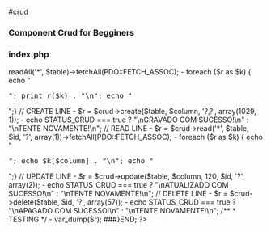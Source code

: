 #crud

### Component Crud for Begginers

### index.php

<?php
/**
* 
* 
*      DOCUMENTATION EXAMPLE
* 
* 
*/

###START{

/**
* IMPORT COMPOSER AUTOLOAD
*/
- require __DIR__ . '/vendor/autoload.php';

/**
* SET CLASS DEPENDECIES
*/
- use Crud\Crud;

/**
* LOAD ENVIRONMENT VAR
*/
- Crud::env(__DIR__);

/**
* LOAD CRUD
*/
- $crud = new Crud();

/**
* SET TABLES
*/
- $table = 'tab_client';
- $column = 'client'; // KEY STRANGER
- $id = 'tab_client_id'; // CUSTOM ID

/**
* 
* ACTION METHODS
* 
*/

// READ ALL IN TABLE
- $r = $crud->readAll('*', $table)->fetchAll(PDO::FETCH_ASSOC);
- foreach ($r as $k) { echo "<pre>"; print_r($k) . "\n"; echo "</pre>";}

// CREATE LINE
- $r = $crud->create($table, $column, '?,?', array(1029, 1));
- echo  STATUS_CRUD === true ? "\nGRAVADO COM SUCESSO!\n" : "\nTENTE NOVAMENTE!\n";

// READ LINE
- $r = $crud->read('*', $table, $id, '?', array(1))->fetchAll(PDO::FETCH_ASSOC);
- foreach ($r as $k) { echo "<pre>"; echo $k[$column] . "\n"; echo "</pre>";}

// UPDATE LINE
- $r = $crud->update($table, $column, 120, $id, '?', array(2));
- echo  STATUS_CRUD === true ? "\nATUALIZADO COM SUCESSO!\n" : "\nTENTE NOVAMENTE!\n";

// DELETE LINE
- $r = $crud->delete($table, $id, '?', array(57));
- echo  STATUS_CRUD === true ? "\nAPAGADO COM SUCESSO!\n" : "\nTENTE NOVAMENTE!\n";

/**
* TESTING
*/
- var_dump($r);

###}END;
?>